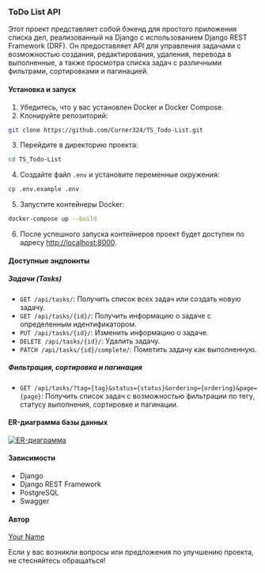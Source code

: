 ### ToDo List API

Этот проект представляет собой бэкенд для простого приложения списка дел, реализованный на Django с использованием Django REST Framework (DRF). Он предоставляет API для управления задачами с возможностью создания, редактирования, удаления, перевода в выполненные, а также просмотра списка задач с различными фильтрами, сортировками и пагинацией.

#### Установка и запуск

1. Убедитесь, что у вас установлен Docker и Docker Compose.
2. Клонируйте репозиторий:

```bash
git clone https://github.com/Corner324/TS_Todo-List.git
```

3. Перейдите в директорию проекта:

```bash
cd TS_Todo-List
```

4. Создайте файл `.env` и установите переменные окружения:

```bash
cp .env.example .env
```

5. Запустите контейнеры Docker:

```bash
docker-compose up --build
```

6. После успешного запуска контейнеров проект будет доступен по адресу [http://localhost:8000](http://localhost:8000).

#### Доступные эндпоинты

##### Задачи (Tasks)

- `GET /api/tasks/`: Получить список всех задач или создать новую задачу.
- `GET /api/tasks/{id}/`: Получить информацию о задаче с определенным идентификатором.
- `PUT /api/tasks/{id}/`: Изменить информацию о задаче.
- `DELETE /api/tasks/{id}/`: Удалить задачу.
- `PATCH /api/tasks/{id}/complete/`: Пометить задачу как выполненную.

##### Фильтрация, сортировка и пагинация

- `GET /api/tasks/?tag={tag}&status={status}&ordering={ordering}&page={page}`: Получить список задач с возможностью фильтрации по тегу, статусу выполнения, сортировке и пагинации.

#### ER-диаграмма базы данных

[![ER-диаграмма](link_to_your_image)](link_to_your_image)

#### Зависимости

- Django
- Django REST Framework
- PostgreSQL
- Swagger

#### Автор

[Your Name](link_to_your_profile)

Если у вас возникли вопросы или предложения по улучшению проекта, не стесняйтесь обращаться!